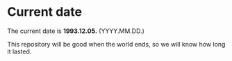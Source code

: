 # Current date

The current date is **1993.12.05.** (YYYY.MM.DD.)

This repository will be good when the world ends, so we will know how long it lasted.